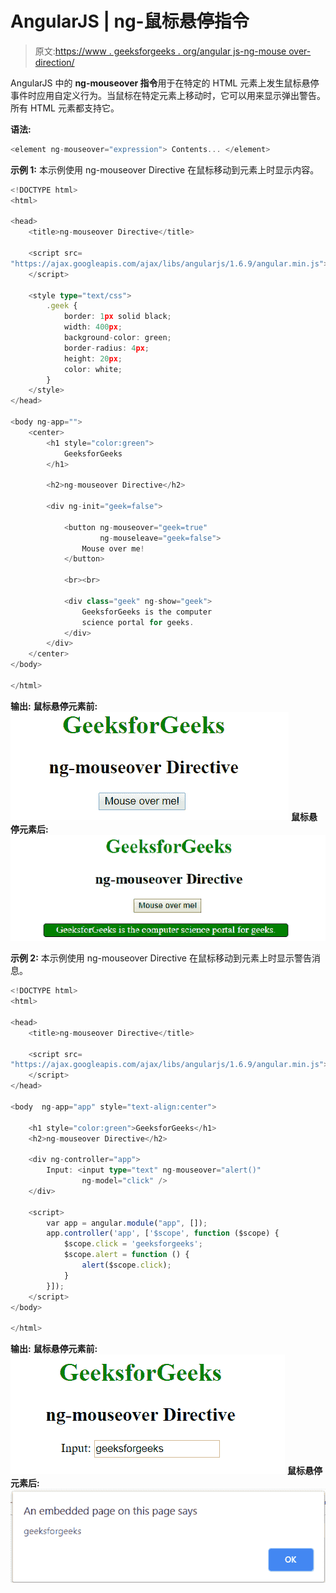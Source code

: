# AngularJS | ng-鼠标悬停指令

> 原文:[https://www . geeksforgeeks . org/angular js-ng-mouse over-direction/](https://www.geeksforgeeks.org/angularjs-ng-mouseover-directive/)

AngularJS 中的 **ng-mouseover 指令**用于在特定的 HTML 元素上发生鼠标悬停事件时应用自定义行为。当鼠标在特定元素上移动时，它可以用来显示弹出警告。所有 HTML 元素都支持它。

**语法:**

```ts
<element ng-mouseover="expression"> Contents... </element>
```

**示例 1:** 本示例使用 ng-mouseover Directive 在鼠标移动到元素上时显示内容。

```ts
<!DOCTYPE html>
<html>

<head>
    <title>ng-mouseover Directive</title>

    <script src=
"https://ajax.googleapis.com/ajax/libs/angularjs/1.6.9/angular.min.js">
    </script>

    <style type="text/css">
        .geek {
            border: 1px solid black;
            width: 400px;
            background-color: green;
            border-radius: 4px;
            height: 20px;
            color: white;
        }
    </style>
</head>

<body ng-app="">
    <center>
        <h1 style="color:green">
            GeeksforGeeks
        </h1>

        <h2>ng-mouseover Directive</h2>

        <div ng-init="geek=false">

            <button ng-mouseover="geek=true" 
                    ng-mouseleave="geek=false">
                Mouse over me!
            </button>

            <br><br>

            <div class="geek" ng-show="geek">
                GeeksforGeeks is the computer 
                science portal for geeks.
            </div>
        </div>
    </center>
</body>

</html>
```

**输出:**
**鼠标悬停元素前:**
![ngmousedown](img/d360c1afe839c4bd3a46192a7f2e1bc9.png)
**鼠标悬停元素后:**
![ngmousedown](img/3b13491f8e576113516637efc1ee2848.png)

**示例 2:** 本示例使用 ng-mouseover Directive 在鼠标移动到元素上时显示警告消息。

```ts
<!DOCTYPE html>
<html>

<head>
    <title>ng-mouseover Directive</title>

    <script src=
"https://ajax.googleapis.com/ajax/libs/angularjs/1.6.9/angular.min.js">
    </script>
</head>

<body  ng-app="app" style="text-align:center">

    <h1 style="color:green">GeeksforGeeks</h1>
    <h2>ng-mouseover Directive</h2>

    <div ng-controller="app">
        Input: <input type="text" ng-mouseover="alert()"
                ng-model="click" />
    </div>

    <script>
        var app = angular.module("app", []);
        app.controller('app', ['$scope', function ($scope) {
            $scope.click = 'geeksforgeeks';
            $scope.alert = function () {
                alert($scope.click);
            }
        }]);
    </script>
</body>

</html>
```

**输出:**
**鼠标悬停元素前:**
![ngmousedown](img/c15d4b7bee38dc0ceb19d01393ac2140.png)
**鼠标悬停元素后:**
![ngmousedown](img/5ccb7ed9069d363169fafd75c397a42e.png)
